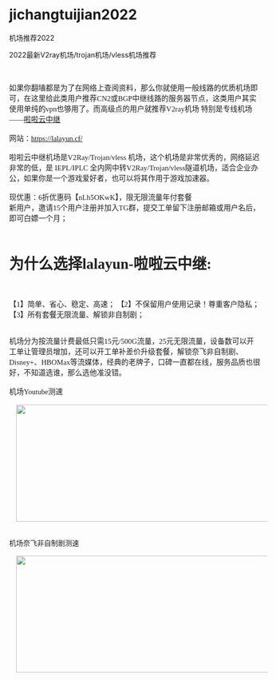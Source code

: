 # jichangtuijian2022
机场推荐2022

2022最新V2ray机场/trojan机场/vless机场推荐

<p>&nbsp;</p><span style="color: #212121; font-family: Gentium Basic, serif;"><span style="font-size: 14.6667px; font-variant-ligatures: none; white-space: pre-wrap;">如果你翻墙都是为了在网络上查阅资料，那么你就使用一般线路的优质机场即可，在这里给此类用户推荐CN2或BGP中继线路的服务器节点，这类用户其实使用单纯的vpn也够用了。而高级点的用户就推荐V2ray机场 特别是专线机场——<a href="https://lalayun.cf" target="_blank">啦啦云中继</a></span></span><div><span style="color: #212121; font-family: Gentium Basic, serif;"><span style="font-size: 14.6667px; font-variant-ligatures: none; white-space: pre-wrap;"><br /></span></span></div><div><span style="color: #212121; font-family: Gentium Basic, serif;"><span style="font-size: 14.6667px; font-variant-ligatures: none; white-space: pre-wrap;">网站：<a href="https://lalayun.cf/">https://lalayun.cf/</a></span><br /></span><div><span style="color: #212121; font-family: Gentium Basic, serif;"><span style="font-size: 14.6667px; font-variant-ligatures: none; white-space: pre-wrap;"><br /></span></span></div><div><span style="color: #212121; font-family: Gentium Basic, serif;"><span style="font-size: 14.6667px; font-variant-ligatures: none; white-space: pre-wrap;">啦啦云中继机场是V2Ray/Trojan/vless 机场，这个机场是非常优秀的，网络延迟非常的低，是 IEPL/IPLC 全内网中转V2Ray/Trojan/vless隧道机场，</span></span><span style="color: #212121; font-family: &quot;Gentium Basic&quot;, serif; font-size: 14.6667px; font-variant-ligatures: none; white-space: pre-wrap;">适合企业办公，如果你是一个游戏爱好者，也可以将其作用于游戏加速器。</span></div><div><div><span style="color: #212121; font-family: Gentium Basic, serif;"><span style="font-size: 14.6667px; font-variant-ligatures: none; white-space: pre-wrap;"><br /></span></span></div><div><span style="color: #212121; font-family: Gentium Basic, serif;"><span style="font-size: 14.6667px; font-variant-ligatures: none; white-space: pre-wrap;">现优惠：6折优惠码【nLh5OKwK】，限无限流量年付套餐
新用户，邀请15个用户注册并加入TG群，提交工单留下注册邮箱或用户名后，即可白嫖一个月；

# 为什么选择lalayun-啦啦云中继:
【1】简单、省心、稳定、高速；
【2】不保留用户使用记录！尊重客户隐私；
【3】所有套餐无限流量、解锁非自制剧；</span></span></div><div><span style="color: #212121; font-family: Gentium Basic, serif;"><span style="font-size: 14.6667px; font-variant-ligatures: none; white-space: pre-wrap;"><br /></span></span></div><div><span style="color: #212121; font-family: &quot;Gentium Basic&quot;, serif; font-size: 14.6667px; font-variant-ligatures: none; white-space: pre-wrap;">机场分为按流量计费最低只需15元/500G流量，25元无限流量，设备数可以开工单让管理员增加，还可以开工单补差价升级套餐，解锁奈飞非自制剧、Disney+、HBOMax等流媒体，</span><span style="color: #212121; font-family: &quot;Gentium Basic&quot;, serif; font-size: 14.6667px; font-variant-ligatures: none; white-space: pre-wrap;">经典的老牌子，口碑一直都在线，服务品质也很好，不知道选谁，那么选他准没错。</span></div><div><span style="color: #212121; font-family: &quot;Gentium Basic&quot;, serif; font-size: 14.6667px; font-variant-ligatures: none; white-space: pre-wrap;"><br /></span></div><div><span style="color: #212121; font-family: &quot;Gentium Basic&quot;, serif; font-size: 14.6667px; font-variant-ligatures: none; white-space: pre-wrap;">机场Youtube测速</span></div><div><span style="color: #212121; font-family: Gentium Basic, serif;"><span style="font-size: 14.6667px; font-variant-ligatures: none; white-space: pre-wrap;"><br /></span></span></div><div><span style="color: #212121; font-family: Gentium Basic, serif;"><div class="separator" style="clear: both; text-align: center;"><a href="https://lalayun.cf/images/yt.jpg" style="margin-left: 1em; margin-right: 1em;"><img border="0" data-original-height="234" data-original-width="680" height="234" src="https://lalayun.cf/images/yt.jpg" width="623" /></a></div><div class="separator" style="clear: both; text-align: center;"><br /></div><div class="separator" style="clear: both; text-align: center;"><br /></div>机场奈飞非自制剧测速</span></div><div><span style="color: #212121; font-family: Gentium Basic, serif;"><br /></span></div><div><div class="separator" style="clear: both; text-align: center;"><a href="https://lalayun.cf/images/nf.jpg" style="margin-left: 1em; margin-right: 1em;"><img border="0" data-original-height="234" data-original-width="680" height="234" src="https://lalayun.cf/images/nf.jpg" width="632" /></a></div><br /><span style="color: #212121; font-family: Gentium Basic, serif;"><br /><span style="font-size: 14.6667px; font-variant-ligatures: none; white-space: pre-wrap;"><br /></span></span></div><div><span style="color: #212121; font-family: Gentium Basic, serif;"><span style="font-size: 14.6667px; font-variant-ligatures: none; white-space: pre-wrap;"><br /></span></span></div></div></div>

